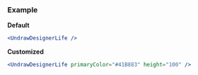 ### Example

**Default**
```jsx
<UndrawDesignerLife />
```

**Customized**
```jsx
<UndrawDesignerLife primaryColor="#41B883" height="100" />
```
